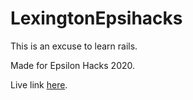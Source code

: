 # LexingtonEpsihacks
This is an excuse to learn rails.

Made for Epsilon Hacks 2020.

Live link [here](https://vast-sierra-45491.herokuapp.com/).
